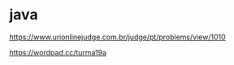 # java

https://www.urionlinejudge.com.br/judge/pt/problems/view/1010

https://wordpad.cc/turma19a

